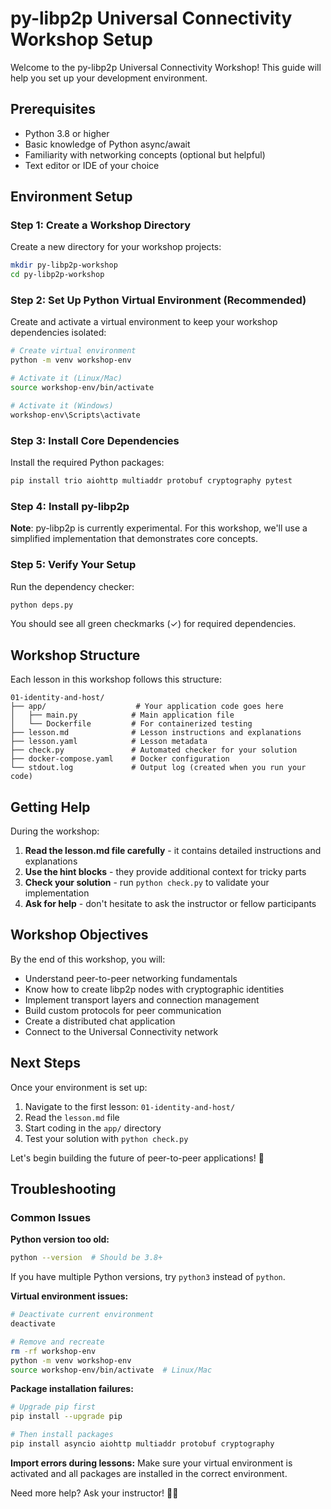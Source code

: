 # py-libp2p Universal Connectivity Workshop Setup

Welcome to the py-libp2p Universal Connectivity Workshop! This guide will help you set up your development environment.

## Prerequisites

- Python 3.8 or higher
- Basic knowledge of Python async/await
- Familiarity with networking concepts (optional but helpful)
- Text editor or IDE of your choice

## Environment Setup

### Step 1: Create a Workshop Directory

Create a new directory for your workshop projects:

```bash
mkdir py-libp2p-workshop
cd py-libp2p-workshop
```

### Step 2: Set Up Python Virtual Environment (Recommended)

Create and activate a virtual environment to keep your workshop dependencies isolated:

```bash
# Create virtual environment
python -m venv workshop-env

# Activate it (Linux/Mac)
source workshop-env/bin/activate

# Activate it (Windows)
workshop-env\Scripts\activate
```

### Step 3: Install Core Dependencies

Install the required Python packages:

```bash
pip install trio aiohttp multiaddr protobuf cryptography pytest
```

### Step 4: Install py-libp2p

**Note**: py-libp2p is currently experimental. For this workshop, we'll use a simplified implementation that demonstrates core concepts.

### Step 5: Verify Your Setup

Run the dependency checker:

```bash
python deps.py
```

You should see all green checkmarks (✓) for required dependencies.

## Workshop Structure

Each lesson in this workshop follows this structure:

```
01-identity-and-host/
├── app/                    # Your application code goes here
│   ├── main.py            # Main application file
│   └── Dockerfile         # For containerized testing
├── lesson.md              # Lesson instructions and explanations
├── lesson.yaml            # Lesson metadata
├── check.py               # Automated checker for your solution
├── docker-compose.yaml    # Docker configuration
└── stdout.log             # Output log (created when you run your code)
```

## Getting Help

During the workshop:

1. **Read the lesson.md file carefully** - it contains detailed instructions and explanations
2. **Use the hint blocks** - they provide additional context for tricky parts
3. **Check your solution** - run `python check.py` to validate your implementation
4. **Ask for help** - don't hesitate to ask the instructor or fellow participants

## Workshop Objectives

By the end of this workshop, you will:

- Understand peer-to-peer networking fundamentals
- Know how to create libp2p nodes with cryptographic identities
- Implement transport layers and connection management
- Build custom protocols for peer communication
- Create a distributed chat application
- Connect to the Universal Connectivity network

## Next Steps

Once your environment is set up:

1. Navigate to the first lesson: `01-identity-and-host/`
2. Read the `lesson.md` file
3. Start coding in the `app/` directory
4. Test your solution with `python check.py`

Let's begin building the future of peer-to-peer applications! 🚀

## Troubleshooting

### Common Issues

**Python version too old:**
```bash
python --version  # Should be 3.8+
```
If you have multiple Python versions, try `python3` instead of `python`.

**Virtual environment issues:**
```bash
# Deactivate current environment
deactivate

# Remove and recreate
rm -rf workshop-env
python -m venv workshop-env
source workshop-env/bin/activate  # Linux/Mac
```

**Package installation failures:**
```bash
# Upgrade pip first
pip install --upgrade pip

# Then install packages
pip install asyncio aiohttp multiaddr protobuf cryptography
```

**Import errors during lessons:**
Make sure your virtual environment is activated and all packages are installed in the correct environment.

Need more help? Ask your instructor! 👨‍🏫
